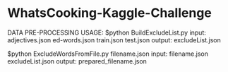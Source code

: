 # WhatsCooking-Kaggle-Challenge

DATA PRE-PROCESSING USAGE:
$python BuildExcludeList.py
  input:  adjectives.json
          ed-words.json
          train.json
          test.json
  output: excludeList.json          
        
$python ExcludeWordsFromFile.py filename.json
  input:  filename.json
          excludeList.json
  output: prepared_filename.json
